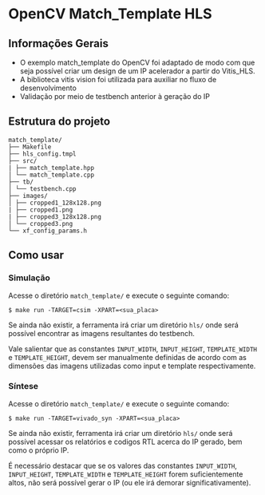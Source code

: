 # OpenCV Match_Template HLS
## Informações Gerais
  - O exemplo match_template do OpenCV foi adaptado de modo com que seja possível criar um design de um IP acelerador a partir do Vitis_HLS.
  -  A biblioteca vitis vision foi utilizada para auxiliar no fluxo de desenvolvimento
  -  Validação por meio de testbench anterior à geração do IP

## Estrutura do projeto
```
match_template/
├── Makefile 
├── hls_config.tmpl
├── src/
| ├── match_template.hpp
│ └── match_template.cpp
├── tb/
│ └── testbench.cpp
├── images/
│ ├── cropped1_128x128.png
| ├── cropped1.png
| ├── cropped3_128x128.png
│ └── cropped3.png
└── xf_config_params.h
```

## Como usar
### Simulação
Acesse o diretório `match_template/` e execute o seguinte comando: 
   ```
   $ make run -TARGET=csim -XPART=<sua_placa>
   ```
Se ainda não existir, a ferramenta irá criar um diretório `hls/` onde será possível encontrar as imagens resultantes do testbench.

Vale salientar que as constantes `INPUT_WIDTH`, `INPUT_HEIGHT`, `TEMPLATE_WIDTH` e `TEMPLATE_HEIGHT`, devem ser manualmente definidas de acordo com as dimensões das imagens utilizadas como input e template respectivamente.

### Síntese
Acesse o diretório `match_template/` e execute o seguinte comando: 
   ```
   $ make run -TARGET=vivado_syn -XPART=<sua_placa>
   ```
Se ainda não existir, ferramenta irá criar um diretório `hls/` onde será possível acessar os relatórios e codigos RTL acerca do IP gerado, bem como o próprio IP.

É necessário destacar que se os valores das constantes `INPUT_WIDTH`, `INPUT_HEIGHT`, `TEMPLATE_WIDTH` e `TEMPLATE_HEIGHT` forem suficientemente altos, não será possível gerar o IP (ou ele irá demorar significativamente).
